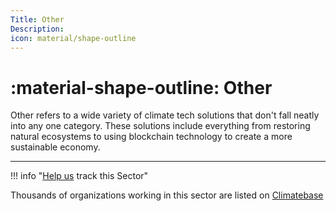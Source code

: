 ```yaml
---
Title: Other
Description: 
icon: material/shape-outline
---
```


# :material-shape-outline: Other

Other refers to a wide variety of climate tech solutions that don't fall neatly into any one category. These solutions include everything from restoring natural ecosystems to using blockchain technology to create a more sustainable economy.

---

!!! info "[Help us](../../contribute) track this Sector"

Thousands of organizations working in this sector are listed on [Climatebase](https://climatebase.org/organizations)